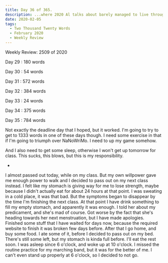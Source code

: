 ```yaml
---
title: Day 36 of 365.
description: ...where 2020 Al talks about barely managed to live through the day in his Weekly Review.
date: 2020-02-05
tags:
  - Two Thousand Twenty Words
  - February 2020
  - Weekly Review
---
```


Weekly Review: 2509 of 2020

Day 29 : 180 words

Day 30 : 54 words

Day 31 : 572 words

Day 32 : 384 words

Day 33 : 24 words

Day 34 : 375 words

Day 35 : 784 words

Not exactly the deadline day that I hoped, but it worked. I'm going to try to get to 1333 words in one of these days though. I need some exercise in that if I'm going to triumph over NaNoWriMo. I need to up my game somehow.

And I also need to get some sleep, otherwise I won't get up tomorrow for class. This sucks, this blows, but this is my responsibility.


-


I almost passed out today, while on my class. But my own willpower gave me enough power to walk and I decided to pass out on my next class instead. I felt like my stomach is giving way for me to lose strength, maybe because I didn't actually eat for about 24 hours at that point. I was sweating in a cold place, it was that bad. But the symptoms began to disappear by the time I'm finishing the next class. At that point I have drink something to fill my empty stomach, and apparently it was enough. I told her about my predicament, and she's mad of course. Got worse by the fact that she's heading towards her next menstruation, but I have made apologies. Finished some stuff that I have waited for days now, because the required website to finish it was broken few days before. After that I go home, and buy some food. I ate some of it, before I decided to pass out on my bed. There's still some left, but my stomach is kinda full before. I'll eat the rest soon. I was asleep since 6 o'clock, and woke up at 10 o'clock. I missed the routine practice for my marching band, but it was for the better of me. I can't even stand up properly at 6 o'clock, so I decided to not go.